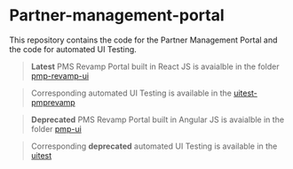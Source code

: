 # Partner-management-portal  

This repository contains the code for the Partner Management Portal and the code for automated UI Testing.

> **Latest** PMS Revamp Portal built in React JS is avaialble in the folder [pmp-revamp-ui](https://github.com/mosip/partner-management-portal/tree/release-1.2.2.x/pmp-revamp-ui)

> Corresponding automated UI Testing is available in the [uitest-pmprevamp](https://github.com/mosip/partner-management-portal/tree/release-1.2.2.x/uitest-pmprevamp)

> **Deprecated** PMS Revamp Portal built in Angular JS is avaialble in the folder [pmp-ui](https://github.com/mosip/partner-management-portal/tree/release-1.2.2.x/pmp-ui)

> Corresponding **deprecated** automated UI Testing is available in the [uitest](https://github.com/mosip/partner-management-portal/tree/release-1.2.2.x/uitest)
  

